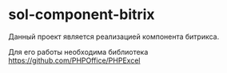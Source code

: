 # sol-component-bitrix

Данный проект является реализацией компонента битрикса. 

Для его работы необходима библиотека https://github.com/PHPOffice/PHPExcel
